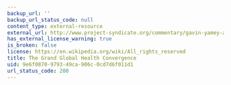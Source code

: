 ```yaml
---
backup_url: ''
backup_url_status_code: null
content_type: external-resource
external_url: http://www.project-syndicate.org/commentary/gavin-yamey-and-helen-saxenian-predict-massive-payoffs-from-additional-health-investments-in-poor-and-middle-income-countries
has_external_license_warning: true
is_broken: false
license: https://en.wikipedia.org/wiki/All_rights_reserved
title: The Grand Global Health Convergence
uid: 9e6f0870-9793-49ca-906c-0cd7d6f011d1
url_status_code: 200
---
```

